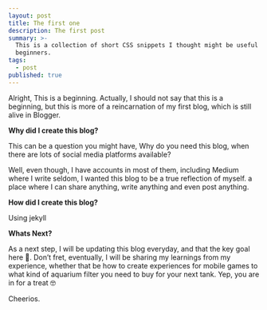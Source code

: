 ```yaml
---
layout: post
title: The first one
description: The first post
summary: >-
  This is a collection of short CSS snippets I thought might be useful for
  beginners.
tags:
  - post
published: true
---
```

Alright, This is a beginning. Actually, I should not say that this is a beginning, but this is more of a reincarnation of my first blog, which is still alive in Blogger.

**Why did I create this blog?**

This can be a question you might have, Why do you need this blog, when there are lots of social media platforms available?

Well, even though, I have accounts in most of them, including Medium where I write seldom, I wanted this blog to be a true reflection of myself. a place where I can share anything, write anything and even post anything.

**How did I create this blog?**

Using jekyll

**Whats Next?**

As a next step, I will be updating this blog everyday, and that the key goal here 👻. Don’t fret, eventually, I will be sharing my learnings from my experience, whether that be how to create experiences for mobile games to what kind of aquarium filter you need to buy for your next tank. Yep, you are in for a treat 🤓

Cheerios.
